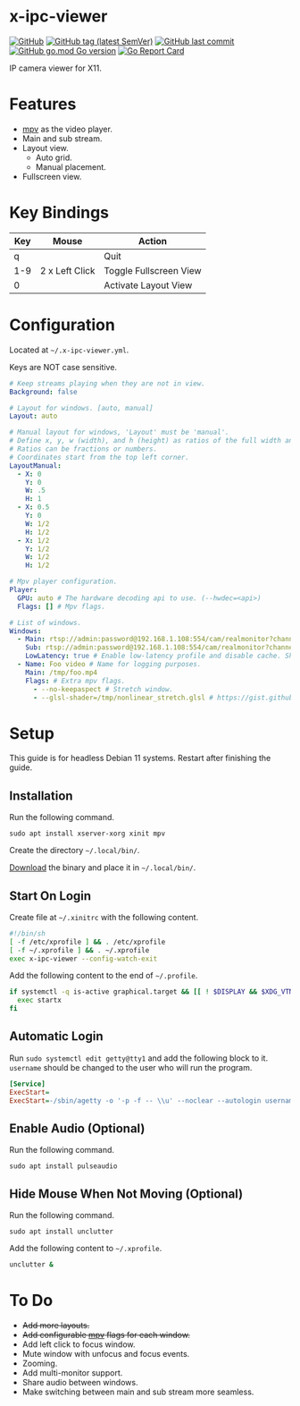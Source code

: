 # x-ipc-viewer

[![GitHub](https://img.shields.io/github/license/itsnotgoodname/x-ipc-viewer)](./LICENSE)
[![GitHub tag (latest SemVer)](https://img.shields.io/github/v/tag/itsnotgoodname/x-ipc-viewer)](https://github.com/ItsNotGoodName/x-ipc-viewer/tags)
[![GitHub last commit](https://img.shields.io/github/last-commit/itsnotgoodname/x-ipc-viewer)](https://github.com/ItsNotGoodName/x-ipc-viewer)
[![GitHub go.mod Go version](https://img.shields.io/github/go-mod/go-version/itsnotgoodname/x-ipc-viewer)](./go.mod)
[![Go Report Card](https://goreportcard.com/badge/github.com/ItsNotGoodName/x-ipc-viewer)](https://goreportcard.com/report/github.com/ItsNotGoodName/x-ipc-viewer)

IP camera viewer for X11.

# Features

- [mpv](https://mpv.io) as the video player.
- Main and sub stream.
- Layout view.
  - Auto grid.
  - Manual placement.
- Fullscreen view.

# Key Bindings

| Key | Mouse          | Action                 |
| --- | -------------- | ---------------------- |
| q   |                | Quit                   |
| 1-9 | 2 x Left Click | Toggle Fullscreen View |
| 0   |                | Activate Layout View   |

# Configuration

Located at `~/.x-ipc-viewer.yml`.

Keys are NOT case sensitive.

```yaml
# Keep streams playing when they are not in view.
Background: false

# Layout for windows. [auto, manual]
Layout: auto

# Manual layout for windows, 'Layout' must be 'manual'.
# Define x, y, w (width), and h (height) as ratios of the full width and height.
# Ratios can be fractions or numbers.
# Coordinates start from the top left corner.
LayoutManual:
  - X: 0
    Y: 0
    W: .5
    H: 1
  - X: 0.5
    Y: 0
    W: 1/2
    H: 1/2
  - X: 1/2
    Y: 1/2
    W: 1/2
    H: 1/2

# Mpv player configuration.
Player:
  GPU: auto # The hardware decoding api to use. (--hwdec=<api>)
  Flags: [] # Mpv flags.

# List of windows.
Windows:
  - Main: rtsp://admin:password@192.168.1.108:554/cam/realmonitor?channel=1&subtype=0 # Main stream used in fullscreen and/or normal view.
    Sub: rtsp://admin:password@192.168.1.108:554/cam/realmonitor?channel=1&subtype=1 # Sub stream used in normal view. (optional)
    LowLatency: true # Enable low-latency profile and disable cache. Should be used for streams from IP cameras.
  - Name: Foo video # Name for logging purposes.
    Main: /tmp/foo.mp4
    Flags: # Extra mpv flags.
      - --no-keepaspect # Stretch window.
      - --glsl-shader=/tmp/nonlinear_stretch.glsl # https://gist.github.com/sarahzrf/c9909aee70e3656895820f20ac395956
```

# Setup

This guide is for headless Debian 11 systems. Restart after finishing the guide.

## Installation

Run the following command.

```
sudo apt install xserver-xorg xinit mpv
```

Create the directory `~/.local/bin/`.

[Download](https://github.com/ItsNotGoodName/x-ipc-viewer/releases/latest) the binary and place it in `~/.local/bin/`.

## Start On Login

Create file at `~/.xinitrc` with the following content.

```sh
#!/bin/sh
[ -f /etc/xprofile ] && . /etc/xprofile
[ -f ~/.xprofile ] && . ~/.xprofile
exec x-ipc-viewer --config-watch-exit
```

Add the following content to the end of `~/.profile`.

```sh
if systemctl -q is-active graphical.target && [[ ! $DISPLAY && $XDG_VTNR -eq 1 ]]; then
  exec startx
fi
```

## Automatic Login

Run `sudo systemctl edit getty@tty1` and add the following block to it.
`username` should be changed to the user who will run the program.

```ini
[Service]
ExecStart=
ExecStart=-/sbin/agetty -o '-p -f -- \\u' --noclear --autologin username %I $TERM
```

## Enable Audio (Optional)

Run the following command.

```shell
sudo apt install pulseaudio
```

## Hide Mouse When Not Moving (Optional)

Run the following command.

```shell
sudo apt install unclutter
```

Add the following content to `~/.xprofile`.

```sh
unclutter &
```

# To Do

- ~~Add more layouts.~~
- ~~Add configurable [mpv](https://mpv.io) flags for each window.~~
- Add left click to focus window.
- Mute window with unfocus and focus events.
- Zooming.
- Add multi-monitor support.
- Share audio between windows.
- Make switching between main and sub stream more seamless.
